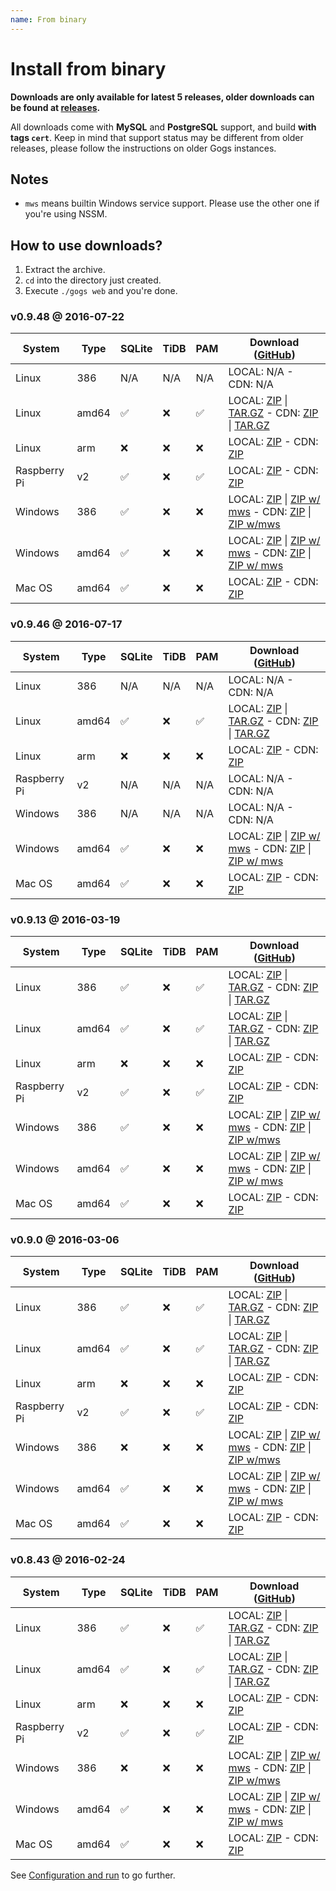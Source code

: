 ```yaml
---
name: From binary
---
```


# Install from binary

**Downloads are only available for latest 5 releases, older downloads can be found at [releases](https://github.com/gogits/gogs/releases?after=v0.8.43).**

All downloads come with **MySQL** and **PostgreSQL** support, and build **with tags `cert`**. Keep in mind that support status may be different from older releases, please follow the instructions on older Gogs instances.

## Notes

- `mws` means builtin Windows service support. Please use the other one if you're using NSSM.

## How to use downloads?

1. Extract the archive.
2. `cd` into the directory just created.
3. Execute `./gogs web` and you're done.

### v0.9.48 @ 2016-07-22

|System|Type|SQLite|TiDB|PAM|Download ([GitHub](https://github.com/gogits/gogs/releases/tag/v0.9.48))|
|------|----|------|----|---|--------|
|Linux|386|N/A|N/A|N/A|LOCAL: N/A - CDN: N/A|
|Linux|amd64|✅|❌|✅|LOCAL: [ZIP](https://dl.gogs.io/gogs_v0.9.48_linux_amd64.zip) \| [TAR.GZ](https://dl.gogs.io/gogs_v0.9.48_linux_amd64.tar.gz) - CDN: [ZIP](https://cdn.gogs.io/gogs_v0.9.48_linux_amd64.zip) \| [TAR.GZ](https://cdn.gogs.io/gogs_v0.9.48_linux_amd64.tar.gz)|
|Linux|arm|❌|❌|❌|LOCAL: [ZIP](https://dl.gogs.io/gogs_v0.9.48_linux_arm.zip) - CDN: [ZIP](https://cdn.gogs.io/gogs_v0.9.48_linux_arm.zip)|
|Raspberry Pi|v2|✅|❌|✅|LOCAL: [ZIP](https://dl.gogs.io/gogs_v0.9.48_raspi2.zip) - CDN: [ZIP](https://cdn.gogs.io/gogs_v0.9.48_raspi2.zip)|
|Windows|386|✅|❌|❌|LOCAL: [ZIP](https://dl.gogs.io/gogs_v0.9.48_windows_386.zip) \| [ZIP w/ mws](https://dl.gogs.io/gogs_v0.9.48_windows_386_mws.zip) - CDN: [ZIP](https://cdn.gogs.io/gogs_v0.9.48_windows_386.zip) \| [ZIP w/mws](https://cdn.gogs.io/gogs_v0.9.48_windows_386_mws.zip)|
|Windows|amd64|✅|❌|❌|LOCAL: [ZIP](https://dl.gogs.io/gogs_v0.9.48_windows_amd64.zip) \| [ZIP w/ mws](https://dl.gogs.io/gogs_v0.9.48_windows_amd64_mws.zip) - CDN: [ZIP](https://cdn.gogs.io/gogs_v0.9.48_windows_amd64.zip) \| [ZIP w/ mws](https://cdn.gogs.io/gogs_v0.9.48_windows_amd64_mws.zip)|
|Mac OS|amd64|✅|❌|❌|LOCAL: [ZIP](https://dl.gogs.io/gogs_v0.9.48_darwin_amd64.zip) - CDN: [ZIP](https://cdn.gogs.io/gogs_v0.9.48_darwin_amd64.zip)|

### v0.9.46 @ 2016-07-17

|System|Type|SQLite|TiDB|PAM|Download ([GitHub](https://github.com/gogits/gogs/releases/tag/v0.9.46))|
|------|----|------|----|---|--------|
|Linux|386|N/A|N/A|N/A|LOCAL: N/A - CDN: N/A|
|Linux|amd64|✅|❌|✅|LOCAL: [ZIP](https://dl.gogs.io/gogs_v0.9.46_linux_amd64.zip) \| [TAR.GZ](https://dl.gogs.io/gogs_v0.9.46_linux_amd64.tar.gz) - CDN: [ZIP](https://cdn.gogs.io/gogs_v0.9.46_linux_amd64.zip) \| [TAR.GZ](https://cdn.gogs.io/gogs_v0.9.46_linux_amd64.tar.gz)|
|Linux|arm|❌|❌|❌|LOCAL: [ZIP](https://dl.gogs.io/gogs_v0.9.46_linux_arm.zip) - CDN: [ZIP](https://cdn.gogs.io/gogs_v0.9.46_linux_arm.zip)|
|Raspberry Pi|v2|N/A|N/A|N/A|LOCAL: N/A - CDN: N/A|
|Windows|386|N/A|N/A|N/A|LOCAL: N/A - CDN: N/A|
|Windows|amd64|✅|❌|❌|LOCAL: [ZIP](https://dl.gogs.io/gogs_v0.9.46_windows_amd64.zip) \| [ZIP w/ mws](https://dl.gogs.io/gogs_v0.9.46_windows_amd64_mws.zip) - CDN: [ZIP](https://cdn.gogs.io/gogs_v0.9.46_windows_amd64.zip) \| [ZIP w/ mws](https://cdn.gogs.io/gogs_v0.9.46_windows_amd64_mws.zip)|
|Mac OS|amd64|✅|❌|❌|LOCAL: [ZIP](https://dl.gogs.io/gogs_v0.9.46_darwin_amd64.zip) - CDN: [ZIP](https://cdn.gogs.io/gogs_v0.9.46_darwin_amd64.zip)|

### v0.9.13 @ 2016-03-19

|System|Type|SQLite|TiDB|PAM|Download ([GitHub](https://github.com/gogits/gogs/releases/tag/v0.9.13))|
|------|----|------|----|---|--------|
|Linux|386|✅|❌|✅|LOCAL: [ZIP](https://dl.gogs.io/gogs_v0.9.13_linux_386.zip) \| [TAR.GZ](https://dl.gogs.io/gogs_v0.9.13_linux_386.tar.gz) - CDN: [ZIP](https://cdn.gogs.io/gogs_v0.9.13_linux_386.zip) \| [TAR.GZ](https://cdn.gogs.io/gogs_v0.9.13_linux_386.tar.gz)|
|Linux|amd64|✅|❌|✅|LOCAL: [ZIP](https://dl.gogs.io/gogs_v0.9.13_linux_amd64.zip) \| [TAR.GZ](https://dl.gogs.io/gogs_v0.9.13_linux_amd64.tar.gz) - CDN: [ZIP](https://cdn.gogs.io/gogs_v0.9.13_linux_amd64.zip) \| [TAR.GZ](https://cdn.gogs.io/gogs_v0.9.13_linux_amd64.tar.gz)|
|Linux|arm|❌|❌|❌|LOCAL: [ZIP](https://dl.gogs.io/gogs_v0.9.13_linux_arm.zip) - CDN: [ZIP](https://cdn.gogs.io/gogs_v0.9.13_linux_arm.zip)|
|Raspberry Pi|v2|✅|❌|✅|LOCAL: [ZIP](https://dl.gogs.io/gogs_v0.9.13_raspi2.zip) - CDN: [ZIP](https://cdn.gogs.io/gogs_v0.9.13_raspi2.zip)|
|Windows|386|✅|❌|❌|LOCAL: [ZIP](https://dl.gogs.io/gogs_v0.9.13_windows_386.zip) \| [ZIP w/ mws](https://dl.gogs.io/gogs_v0.9.13_windows_386_mws.zip) - CDN: [ZIP](https://cdn.gogs.io/gogs_v0.9.13_windows_386.zip) \| [ZIP w/mws](https://cdn.gogs.io/gogs_v0.9.13_windows_386_mws.zip)|
|Windows|amd64|✅|❌|❌|LOCAL: [ZIP](https://dl.gogs.io/gogs_v0.9.13_windows_amd64.zip) \| [ZIP w/ mws](https://dl.gogs.io/gogs_v0.9.13_windows_amd64_mws.zip) - CDN: [ZIP](https://cdn.gogs.io/gogs_v0.9.13_windows_amd64.zip) \| [ZIP w/ mws](https://cdn.gogs.io/gogs_v0.9.13_windows_amd64_mws.zip)|
|Mac OS|amd64|✅|❌|❌|LOCAL: [ZIP](https://dl.gogs.io/gogs_v0.9.13_darwin_amd64.zip) - CDN: [ZIP](https://cdn.gogs.io/gogs_v0.9.13_darwin_amd64.zip)|

### v0.9.0 @ 2016-03-06

|System|Type|SQLite|TiDB|PAM|Download ([GitHub](https://github.com/gogits/gogs/releases/tag/v0.9.0))|
|------|----|------|----|---|--------|
|Linux|386|✅|❌|✅|LOCAL: [ZIP](https://dl.gogs.io/gogs_v0.9.0_linux_386.zip) \| [TAR.GZ](https://dl.gogs.io/gogs_v0.9.0_linux_386.tar.gz) - CDN: [ZIP](https://cdn.gogs.io/gogs_v0.9.0_linux_386.zip) \| [TAR.GZ](https://cdn.gogs.io/gogs_v0.9.0_linux_386.tar.gz)|
|Linux|amd64|✅|❌|✅|LOCAL: [ZIP](https://dl.gogs.io/gogs_v0.9.0_linux_amd64.zip) \| [TAR.GZ](https://dl.gogs.io/gogs_v0.9.0_linux_amd64.tar.gz) - CDN: [ZIP](https://cdn.gogs.io/gogs_v0.9.0_linux_amd64.zip) \| [TAR.GZ](https://cdn.gogs.io/gogs_v0.9.0_linux_amd64.tar.gz)|
|Linux|arm|❌|❌|❌|LOCAL: [ZIP](https://dl.gogs.io/gogs_v0.9.0_linux_arm.zip) - CDN: [ZIP](https://cdn.gogs.io/gogs_v0.9.0_linux_arm.zip)|
|Raspberry Pi|v2|✅|❌|✅|LOCAL: [ZIP](https://dl.gogs.io/gogs_v0.9.0_raspi2.zip) - CDN: [ZIP](https://cdn.gogs.io/gogs_v0.9.0_raspi2.zip)|
|Windows|386|❌|❌|❌|LOCAL: [ZIP](https://dl.gogs.io/gogs_v0.9.0_windows_386.zip) \| [ZIP w/ mws](https://dl.gogs.io/gogs_v0.9.0_windows_386_mws.zip) - CDN: [ZIP](https://cdn.gogs.io/gogs_v0.9.0_windows_386.zip) \| [ZIP w/mws](https://cdn.gogs.io/gogs_v0.9.0_windows_386_mws.zip)|
|Windows|amd64|✅|❌|❌|LOCAL: [ZIP](https://dl.gogs.io/gogs_v0.9.0_windows_amd64.zip) \| [ZIP w/ mws](https://dl.gogs.io/gogs_v0.9.0_windows_amd64_mws.zip) - CDN: [ZIP](https://cdn.gogs.io/gogs_v0.9.0_windows_amd64.zip) \| [ZIP w/ mws](https://cdn.gogs.io/gogs_v0.9.0_windows_amd64_mws.zip)|
|Mac OS|amd64|✅|❌|❌|LOCAL: [ZIP](https://dl.gogs.io/gogs_v0.9.0_darwin_amd64.zip) - CDN: [ZIP](https://cdn.gogs.io/gogs_v0.9.0_darwin_amd64.zip)|

### v0.8.43 @ 2016-02-24

|System|Type|SQLite|TiDB|PAM|Download ([GitHub](https://github.com/gogits/gogs/releases/tag/v0.8.43))|
|------|----|------|----|---|--------|
|Linux|386|✅|❌|✅|LOCAL: [ZIP](https://dl.gogs.io/gogs_v0.8.43_linux_386.zip) \| [TAR.GZ](https://dl.gogs.io/gogs_v0.8.43_linux_386.tar.gz) - CDN: [ZIP](https://cdn.gogs.io/gogs_v0.8.43_linux_386.zip) \| [TAR.GZ](https://cdn.gogs.io/gogs_v0.8.43_linux_386.tar.gz)|
|Linux|amd64|✅|❌|✅|LOCAL: [ZIP](https://dl.gogs.io/gogs_v0.8.43_linux_amd64.zip) \| [TAR.GZ](https://dl.gogs.io/gogs_v0.8.43_linux_amd64.tar.gz) - CDN: [ZIP](https://cdn.gogs.io/gogs_v0.8.43_linux_amd64.zip) \| [TAR.GZ](https://cdn.gogs.io/gogs_v0.8.43_linux_amd64.tar.gz)|
|Linux|arm|❌|❌|❌|LOCAL: [ZIP](https://dl.gogs.io/gogs_v0.8.43_linux_arm.zip) - CDN: [ZIP](https://cdn.gogs.io/gogs_v0.8.43_linux_arm.zip)|
|Raspberry Pi|v2|✅|❌|✅|LOCAL: [ZIP](https://dl.gogs.io/gogs_v0.8.43_raspi2.zip) - CDN: [ZIP](https://cdn.gogs.io/gogs_v0.8.43_raspi2.zip)|
|Windows|386|❌|❌|❌|LOCAL: [ZIP](https://dl.gogs.io/gogs_v0.8.43_windows_386.zip) \| [ZIP w/ mws](https://dl.gogs.io/gogs_v0.8.43_windows_386_mws.zip) - CDN: [ZIP](https://cdn.gogs.io/gogs_v0.8.43_windows_386.zip) \| [ZIP w/mws](https://cdn.gogs.io/gogs_v0.8.43_windows_386_mws.zip)|
|Windows|amd64|✅|❌|❌|LOCAL: [ZIP](https://dl.gogs.io/gogs_v0.8.43_windows_amd64.zip) \| [ZIP w/ mws](https://dl.gogs.io/gogs_v0.8.43_windows_amd64_mws.zip) - CDN: [ZIP](https://cdn.gogs.io/gogs_v0.8.43_windows_amd64.zip) \| [ZIP w/ mws](https://cdn.gogs.io/gogs_v0.8.43_windows_amd64_mws.zip)|
|Mac OS|amd64|✅|❌|❌|LOCAL: [ZIP](https://dl.gogs.io/gogs_v0.8.43_darwin_amd64.zip) - CDN: [ZIP](https://cdn.gogs.io/gogs_v0.8.43_darwin_amd64.zip)|

See [Configuration and run](/docs/installation/configuration_and_run) to go further.